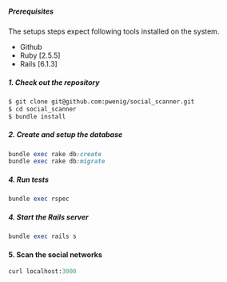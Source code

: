 ##### Prerequisites

The setups steps expect following tools installed on the system.

- Github
- Ruby [2.5.5]
- Rails [6.1.3]

##### 1. Check out the repository

```bash
$ git clone git@github.com:pwenig/social_scanner.git
$ cd social_scanner
$ bundle install
```

##### 2. Create and setup the database

```ruby
bundle exec rake db:create
bundle exec rake db:migrate
```

##### 4. Run tests
```ruby
bundle exec rspec
```

##### 4. Start the Rails server

```ruby
bundle exec rails s
```

#### 5. Scan the social networks
```ruby
curl localhost:3000
```
